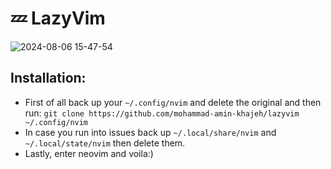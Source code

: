 # 💤 LazyVim
![2024-08-06 15-47-54](https://github.com/user-attachments/assets/0feb992b-ccf6-4c5f-800f-1c84cac428a8)

## Installation:
- First of all back up your `~/.config/nvim` and delete the original and then run: `git clone https://github.com/mohammad-amin-khajeh/lazyvim ~/.config/nvim`
- In case you run into issues back up `~/.local/share/nvim` and `~/.local/state/nvim` then delete them.
- Lastly, enter neovim and voila:)
